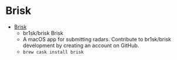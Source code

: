 # Brisk
- [Brisk](https://github.com/br1sk/brisk)
  -  br1sk/brisk Brisk
  - A macOS app for submitting radars. Contribute to br1sk/brisk development by creating an account on GitHub.
  - `brew cask install brisk`
